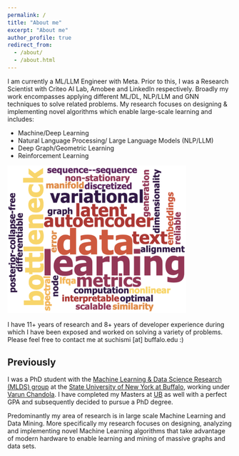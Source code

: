 ```yaml
---
permalink: /
title: "About me"
excerpt: "About me"
author_profile: true
redirect_from: 
  - /about/
  - /about.html
---
```


I am currently a ML/LLM Engineer with Meta. Prior to this, I was a Research Scientist with Criteo AI Lab, Amobee and LinkedIn respectively. Broadly my work encompasses applying different ML/DL, NLP/LLM and GNN techniques to solve related problems. My research focuses on designing & implementing novel algorithms which enable large-scale learning and includes:

* Machine/Deep Learning
* Natural Language Processing/ Large Language Models (NLP/LLM)
* Deep Graph/Geometric Learning
* Reinforcement Learning
<!-- * Nonlinear/Distributed Optimization -->

<!-- ![Research](../files/research_cloud.png) -->

<img src="../files/research_cloud.png" alt="Research" width="400"/>


I have 11+ years of research and 8+ years of developer experience during which I have been exposed and worked on solving a variety of problems. Please feel free to contact me at suchismi [at] buffalo.edu :)

Previously
----
I was a PhD student with the [Machine Learning & Data Science Research (MLDS) group](http://www.cse.buffalo.edu/ubds/) at the [State University of New York at Buffalo](http://www.buffalo.edu), working under [Varun Chandola](http://www.cse.buffalo.edu/~chandola). I have completed my Masters at [UB](http://www.buffalo.edu) as well with a perfect GPA and subsequently decided to pursue a PhD degree.

Predominantly my area of research is in large scale Machine Learning and Data Mining. More specifically my research focuses on designing, analyzing and implementing novel Machine Learning algorithms that take advantage of modern hardware to enable learning and mining of massive graphs and data sets.

<script type='text/javascript' id='clustrmaps' src='//cdn.clustrmaps.com/map_v2.js?cl=0e1633&w=a&t=n&d=iWVPHtVtXbRjx69IAOrwDTR72cJz41zwiePZDa3SIxc&co=0b4975&cmo=3acc3a&cmn=ffa500&ct=cdd4d9'></script>